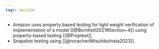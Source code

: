 ```yaml
---
tags: section
---
```


- Amazon uses property based testing for light weight verification of implementation of a model [[@Bornholt2021#Section~4]] using property-based testing [[@Proptest]].
- Snapshot testing using [[@ronacherMitsuhikoInsta2023]].

